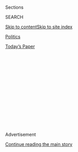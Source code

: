 <div id="app">

<div>

<div>

<div>

<div class="NYTAppHideMasthead css-1q2w90k e1suatyy0">

<div class="section css-ui9rw0 e1suatyy2">

<div class="css-eph4ug er09x8g0">

<div class="css-6n7j50">

</div>

<span class="css-1dv1kvn">Sections</span>

<div class="css-10488qs">

<span class="css-1dv1kvn">SEARCH</span>

</div>

[Skip to content](#site-content)[Skip to site
index](#site-index)

</div>

<div id="masthead-section-label" class="css-1wr3we4 eaxe0e00">

[Politics](https://www.nytimes3xbfgragh.onion/section/politics)

</div>

<div class="css-10698na e1huz5gh0">

</div>

</div>

<div id="masthead-bar-one" class="section hasLinks css-15hmgas e1csuq9d3">

<div class="css-uqyvli e1csuq9d0">

</div>

<div class="css-1uqjmks e1csuq9d1">

</div>

<div class="css-9e9ivx">

[](https://myaccount.nytimes3xbfgragh.onion/auth/login?response_type=cookie&client_id=vi)

</div>

<div class="css-1bvtpon e1csuq9d2">

[Today’s
Paper](https://www.nytimes3xbfgragh.onion/section/todayspaper)

</div>

</div>

</div>

</div>

<div data-aria-hidden="false">

<div id="site-content" data-role="main">

<div>

<div class="css-1aor85t" style="opacity:0.000000001;z-index:-1;visibility:hidden">

<div class="css-1hqnpie">

<div class="css-epjblv">

<span class="css-17xtcya">[Politics](/section/politics)</span><span class="css-x15j1o">|</span><span class="css-fwqvlz">Trump’s
Trade Deal Steals a Page From Democrats’
Playbook</span>

</div>

<div class="css-k008qs">

<div class="css-1iwv8en">

<span class="css-18z7m18"></span>

<div>

</div>

</div>

<span class="css-1n6z4y">https://nyti.ms/2OXEdIQ</span>

<div class="css-1705lsu">

<div class="css-4xjgmj">

<div class="css-4skfbu" data-role="toolbar" data-aria-label="Social Media Share buttons, Save button, and Comments Panel with current comment count" data-testid="share-tools">

  - 
  - 
  - 
  - 
    
    <div class="css-6n7j50">
    
    </div>

  - 
  - 

</div>

</div>

</div>

</div>

</div>

</div>

<div class="css-13pd83m">

</div>

<div id="top-wrapper" class="css-1sy8kpn">

<div id="top-slug" class="css-l9onyx">

Advertisement

</div>

[Continue reading the main
story](#after-top)

<div class="ad top-wrapper" style="text-align:center;height:100%;display:block;min-height:250px">

<div id="top" class="place-ad" data-position="top" data-size-key="top">

</div>

</div>

<div id="after-top">

</div>

</div>

<div>

<div id="sponsor-wrapper" class="css-1hyfx7x">

<div id="sponsor-slug" class="css-19vbshk">

Supported by

</div>

[Continue reading the main
story](#after-sponsor)

<div id="sponsor" class="ad sponsor-wrapper" style="text-align:center;height:100%;display:block">

</div>

<div id="after-sponsor">

</div>

</div>

<div class="css-186x18t">

</div>

<div class="css-1vkm6nb ehdk2mb0">

# Trump’s Trade Deal Steals a Page From Democrats’ Playbook

</div>

The president has made a trade agreement that caters to his opposition —
and that’s why it stands a chance of passing Congress.

<div class="css-79elbk" data-testid="photoviewer-wrapper">

<div class="css-z3e15g" data-testid="photoviewer-wrapper-hidden">

</div>

<div class="css-1a48zt4 ehw59r15" data-testid="photoviewer-children">

![<span class="css-16f3y1r e13ogyst0" data-aria-hidden="true">Speaker
Nancy Pelosi suggested that a deal on the new North American trade pact
was close, but that a vote on it could slip into next
year.</span><span class="css-cnj6d5 e1z0qqy90" itemprop="copyrightHolder"><span class="css-1ly73wi e1tej78p0">Credit...</span><span><span>Erin
Schaff/The New York
Times</span></span></span>](https://static01.graylady3jvrrxbe.onion/images/2019/11/27/business/00DC-USMCA1/merlin_162855642_b94f126f-6116-49d6-9249-4cdbe5aec2c0-articleLarge.jpg?quality=75&auto=webp&disable=upscale)

</div>

</div>

<div class="css-18e8msd">

<div class="css-pdw9fk epjyd6m0">

<div class="css-1txwxcy ey68jwv0" data-aria-hidden="true">

[![Ana
Swanson](https://static01.graylady3jvrrxbe.onion/images/2018/12/10/multimedia/author-ana-swanson/author-ana-swanson-thumbLarge.png
"Ana Swanson")](https://www.nytimes3xbfgragh.onion/by/ana-swanson)[![Emily
Cochrane](https://static01.graylady3jvrrxbe.onion/images/2018/11/28/multimedia/author-emily-cochrane/author-emily-cochrane-thumbLarge-v3.png
"Emily Cochrane")](https://www.nytimes3xbfgragh.onion/by/emily-cochrane)

</div>

<div class="css-1baulvz">

By [<span class="css-1baulvz" itemprop="name">Ana
Swanson</span>](https://www.nytimes3xbfgragh.onion/by/ana-swanson) and
[<span class="css-1baulvz last-byline" itemprop="name">Emily
Cochrane</span>](https://www.nytimes3xbfgragh.onion/by/emily-cochrane)

</div>

</div>

  - 
    
    <div class="css-ld3wwf e16638kd2">
    
    Dec. 1,
    2019
    
    </div>

  - 
    
    <div class="css-4xjgmj">
    
    <div class="css-d8bdto" data-role="toolbar" data-aria-label="Social Media Share buttons, Save button, and Comments Panel with current comment count" data-testid="share-tools">
    
      - 
      - 
      - 
      - 
        
        <div class="css-6n7j50">
        
        </div>
    
      - 
      - 
    
    </div>
    
    </div>

</div>

</div>

<div class="section meteredContent css-1r7ky0e" name="articleBody" itemprop="articleBody">

<div class="css-1fanzo5 StoryBodyCompanionColumn">

<div class="css-53u6y8">

WASHINGTON — House Democrats return to Washington on Monday facing a
difficult choice: Should they hand President Trump a victory in the
midst of a heated impeachment battle or walk away from one of the most
progressive trade pacts ever negotiated by either party?

The Trump administration [agreed with Canada and Mexico on
revisions](https://www.nytimes3xbfgragh.onion/2018/11/30/world/americas/trump-trudeau-canada-mexico.html)
to the North American Free Trade Agreement one year ago, but the deal
still needs the approval of Congress. [A handshake agreement with the
administration](https://www.nytimes3xbfgragh.onion/2019/12/10/us/politics/trump-aides-and-democrats-strike-deal-on-north-american-trade-pact.html)
in the coming days would give the Democratic caucus a tangible
accomplishment on an issue that has animated its base. It could also
give Democrats a chance to lock in long-sought policy changes to a trade
pact they criticize as prioritizing corporations over workers, laying
the groundwork for future trade agreements.

Those factors have coaxed Democrats to the table at an improbable
moment, when Washington is split by partisan fights and deeply divided
over an impeachment inquiry. After months of talks, including through
the Thanksgiving break, both sides say they’re in the final phase of
negotiations. But Democrats insist the administration must make more
changes to the labor, environmental and other provisions before Speaker
Nancy Pelosi of California will bring legislation implementing the new
United States-Mexico-Canada Agreement to a vote.

“By any standard, what we’ve already negotiated is substantially better
than NAFTA,” said Representative Richard E. Neal of Massachusetts, who
is heading the Democratic group negotiating with the administration.
“Labor enforcement, in my judgment, is the last hurdle.”

</div>

</div>

<div class="css-1fanzo5 StoryBodyCompanionColumn">

<div class="css-53u6y8">

The deal presents a dilemma for Democrats because it contains measures
they have supported for years, from requiring more of a car’s parts to
be made in North America to rolling back a special system of arbitration
for corporations and strengthening Mexican labor unions.

In borrowing from the Democrats’ playbook, the revised pact reflects Mr.
Trump’s populist trade approach — one that has blurred party lines and
appealed to many of the blue-collar workers Democrats once counted among
their base. It also reflects a broader backlash to more traditional free
trade deals, which have been criticized for hollowing out American
manufacturing and eliminating jobs.

“Taken as a whole, it looks more like an agreement that would’ve been
negotiated under the Obama administration,” said Senator Rob Portman,
Republican of Ohio and [a former trade
representative](https://www.nytimes3xbfgragh.onion/2005/03/18/business/congressman-from-ohio-is-chosen-for-trade-post.html)
during the George W. Bush administration, who supports the pact. “There
are some aspects to it that Democrats have been calling for, for
decades.”

In fact, it goes so far to the left of traditional Republican views on
trade that some congressional Republicans only grudgingly support it —
or may vote against the final deal.

Senator Patrick J. Toomey of Pennsylvania, one of the most ardent
Republican critics of the deal, has called the pact “a complete
departure from the free trade agreements we’ve pursued through our
history” and urged fellow Republicans to vote it down.

</div>

</div>

<div class="css-1fanzo5 StoryBodyCompanionColumn">

<div class="css-53u6y8">

“If we adopt this agreement, it will be the first time that I know of in
the history of the Republic that we will agree to a new trade agreement
that is designed to diminish trade,” Mr. Toomey said at a hearing in
July, sitting next to a large red sign that said: “NAFTA \> U.S.M.C.A.”

Still, most Republicans have supported the pact and urged rapid action.
If the deal is not approved soon, proponents fear it could become the
target of more frequent attacks by Democratic presidential candidates,
making it even more difficult for Democrats in Congress to vote for the
pact.

Mr. Trump has spent weeks accusing Ms. Pelosi of being “grossly
incompetent” and prioritizing impeachment over a trade deal that could
benefit workers. “She’s incapable of moving it,” Mr. Trump said last
week, warning that a “great trade deal for the farmers, manufacturers,
workers of all types, including unions” could fall apart if the
Democrats don’t take action.

</div>

</div>

<div class="css-79elbk" data-testid="photoviewer-wrapper">

<div class="css-z3e15g" data-testid="photoviewer-wrapper-hidden">

</div>

<div class="css-1a48zt4 ehw59r15" data-testid="photoviewer-children">

![<span class="css-16f3y1r e13ogyst0" data-aria-hidden="true">President
Trump sought to blame Ms. Pelosi, warning that a “great trade deal for
the farmers, manufacturers, workers of all types, including unions”
could fall apart if Democrats don’t
act.</span><span class="css-cnj6d5 e1z0qqy90" itemprop="copyrightHolder"><span class="css-1ly73wi e1tej78p0">Credit...</span><span>Al
Drago for The New York
Times</span></span>](https://static01.graylady3jvrrxbe.onion/images/2019/11/27/business/00DC-USMCA5/merlin_164402424_d3fe0b93-3651-4277-b22c-ddbe2e16eefe-articleLarge.jpg?quality=75&auto=webp&disable=upscale)

</div>

</div>

<div class="css-1fanzo5 StoryBodyCompanionColumn">

<div class="css-53u6y8">

While long demonized by Mr. Trump, Democrats and labor unions, NAFTA has
become critical to companies and consumers across North America, guiding
commerce around the continent for a quarter century. Entire industries
have grown up around the trade agreement, which allows goods like cars,
avocados and textiles to flow tariff free among Canada, Mexico and the
United States.

But Mr. Trump and other critics have blamed the deal for encouraging
companies to move their factories to Mexico. The president has routinely
called NAFTA the “worst trade deal ever made” and promised during his
campaign that he would rewrite it in America’s favor — or [scrap
it](https://www.nytimes3xbfgragh.onion/2018/12/02/us/politics/trump-withdraw-nafta.html)
altogether.

The revised pact took [over a year of rancorous
talks](https://www.nytimes3xbfgragh.onion/2018/09/30/us/politics/us-canada-nafta-deal-deadline.html)
to complete, resulting in a complex 2,082-page agreement covering a wide
range of topics. While much of it simply updates NAFTA for the 21st
century, it also contains changes intended to encourage manufacturing in
the United States, including by raising how much of a car must be made
in North America to qualify for zero tariffs.

</div>

</div>

<div class="css-1fanzo5 StoryBodyCompanionColumn">

<div class="css-53u6y8">

The new agreement requires at least 70 percent of an automaker’s steel
and aluminum to be bought in North America, which could help boost
United States metal production. And 40 to 45 percent of a car’s content
must be made by workers earning an average wage of $16 an hour. That $16
floor is an effort to force auto companies to either raise low wages in
Mexico or hire more workers in the United States and Canada, an outcome
Democrats have long supported.

It also rolls back [a special system of arbitration for
corporations](https://www.nytimes3xbfgragh.onion/2017/10/16/us/politics/nafta-united-states-canada.html)
that the Democratic presidential candidate Elizabeth Warren [has
criticized](https://www.warren.senate.gov/newsroom/press-releases/warren-urges-us-trade-rep-to-remove-isds-provisions-during-next-round-of-nafta-negotiations)
as allowing companies to bypass the American legal system and Trump
administration officials describe as an incentive for companies to send
their factories abroad.

The pact also includes, at least on
paper,<span class="css-8l6xbc evw5hdy0"> </span>provisions that aim to
do away with sham Mexican labor unions that have done little to help
workers by requiring every company in Mexico to seek worker approval of
collective bargaining agreements by secret ballot in the next four
years.

Some Democrats are skeptical that the Mexican government will allocate
the necessary funds to ensure that companies are complying with these
changes. But if the rules are enforced, Democrats say they may help stem
the flow of jobs to Mexico and put American workers on a more equal
footing.

Several sticking points remain, including a [provision that offers an
advanced class of
drugs](https://www.nytimes3xbfgragh.onion/2019/03/21/us/politics/nafta-drug-prices.html)
10 years of protection from cheaper alternatives, which Democratic
lawmakers say would lock in high drug prices.

Other Democratic proposals aim to add teeth to the pact’s labor and
environmental provisions. Democrats want to reverse a change made by the
Trump administration that they say essentially guts NAFTA’s enforcement
system. They are also arguing for additional resources that would allow
customs officials to inspect factories or stop goods at the border if
companies violate labor rules.

</div>

</div>

<div class="css-1fanzo5 StoryBodyCompanionColumn">

<div class="css-53u6y8">

Mr. Neal told reporters late last month that he believed House Democrats
could soon work out their differences with Robert Lighthizer, Mr.
Trump’s trade
representative.

</div>

</div>

<div class="css-79elbk" data-testid="photoviewer-wrapper">

<div class="css-z3e15g" data-testid="photoviewer-wrapper-hidden">

</div>

<div class="css-1a48zt4 ehw59r15" data-testid="photoviewer-children">

<div class="css-1xdhyk6 erfvjey0">

<span class="css-1ly73wi e1tej78p0">Image</span>

<div class="css-zjzyr8">

<div data-testid="lazyimage-container" style="height:257.77777777777777px">

</div>

</div>

</div>

<span class="css-16f3y1r e13ogyst0" data-aria-hidden="true">“Labor
enforcement, in my judgment, is the last hurdle,” said Representative
Richard E. Neal of Massachusetts, who is heading the Democratic group
negotiating with the Trump administration over the trade
deal.</span><span class="css-cnj6d5 e1z0qqy90" itemprop="copyrightHolder"><span class="css-1ly73wi e1tej78p0">Credit...</span><span>J.
Scott Applewhite/Associated Press</span></span>

</div>

</div>

<div class="css-1fanzo5 StoryBodyCompanionColumn">

<div class="css-53u6y8">

Ms. Pelosi, who has continued to suggest that she wants to “get to yes”
on the deal, responded to Mr. Trump’s rebuke last week by saying that
she needed to see the administration’s commitments in writing before
moving forward.

The agreement still has skeptics, [including labor
leaders](https://www.nytimes3xbfgragh.onion/2019/05/29/us/politics/pelosi-trump-nafta-deal.html)
and others on the left.

“Unless Donald Trump agrees to add stronger labor and environmental
standards and enforcement, and secures progress on labor reforms in
Mexico, NAFTA job outsourcing will continue,” said Lori Wallach, the
director of Public Citizen’s Global Trade Watch. “And the Big Pharma
giveaways Trump added must go: They make U.S.M.C.A. worse than NAFTA.”

But Democrats say that if the additional changes they are seeking get
made, the deal would be more progressive than the original NAFTA and the
Trans-Pacific Partnership — both of which were negotiated by Democratic
administrations. Mr. Trump pulled the United States out of the
Trans-Pacific Partnership within days of taking office.

Jesús Seade, Mexico’s chief negotiator for the United
States-Mexico-Canada Agreement, said many tweaks Democrats want are
“improvements.”

“If the amendments suggested are acceptable improvements, then there’s
no reason we should not be shaking hands next week,” he said on Friday,
after meeting with Canadian officials.

Some congressional Republicans, who generally oppose unions and believe
the deal’s new rules could burden auto companies, have been taken aback
by how far the administration has gone to woo Democrats.

</div>

</div>

<div class="css-1fanzo5 StoryBodyCompanionColumn">

<div class="css-53u6y8">

At a private lunch on June 11 at the Capitol, Republican senators
peppered Vice President Mike Pence with questions about why the
administration was not lobbying Democrats harder to back the deal. Mr.
Pence claimed that it already had the support of 80 Democrats, a high
number that caught some Republicans by surprise, according to a person
familiar with the meeting who spoke on condition of anonymity.

“What’s in it for Pelosi?” asked Senator Ben Sasse, Republican of
Nebraska.

Mr. Pence responded that the pact had the most aggressive labor and
automotive standards ever put in a trade agreement — an admission for
some Republicans in the room that it was the worst trade agreement they
had been asked to
support.

</div>

</div>

<div class="css-79elbk" data-testid="photoviewer-wrapper">

<div class="css-z3e15g" data-testid="photoviewer-wrapper-hidden">

</div>

<div class="css-1a48zt4 ehw59r15" data-testid="photoviewer-children">

<div class="css-1xdhyk6 erfvjey0">

<span class="css-1ly73wi e1tej78p0">Image</span>

<div class="css-zjzyr8">

<div data-testid="lazyimage-container" style="height:257.77777777777777px">

</div>

</div>

</div>

<span class="css-16f3y1r e13ogyst0" data-aria-hidden="true">Senator
Patrick J. Toomey of Pennsylvania is one of the most ardent Republican
critics of the
deal.</span><span class="css-cnj6d5 e1z0qqy90" itemprop="copyrightHolder"><span class="css-1ly73wi e1tej78p0">Credit...</span><span>Erin
Schaff/The New York Times</span></span>

</div>

</div>

<div class="css-1fanzo5 StoryBodyCompanionColumn">

<div class="css-53u6y8">

Jennifer Hillman, a trade expert at the Council on Foreign Relations,
said many of Mr. Lighthizer and Mr. Trump’s views on trade “are
basically borrowing what Democrats have said for many, many years.”

“To the extent that Trump gained votes in the industrial Midwest, it was
by espousing Democratic trade ideas,” she said.

Throughout the negotiations, Mr. Lighthizer has kept up a steady
dialogue with labor unions like the United Steelworkers and Democrats
like Ms. Pelosi, Mr. Neal and Senator Sherrod Brown of Ohio. At times,
Mr. Lighthizer appeared more at odds with congressional Republicans and
traditional allies like the Chamber of Commerce, who he said should give
up “a little bit of the sugar” that had sweetened trade agreements for
multinational
corporations.

</div>

</div>

<div class="css-79elbk" data-testid="photoviewer-wrapper">

<div class="css-z3e15g" data-testid="photoviewer-wrapper-hidden">

</div>

<div class="css-1a48zt4 ehw59r15" data-testid="photoviewer-children">

<div class="css-1xdhyk6 erfvjey0">

<span class="css-1ly73wi e1tej78p0">Image</span>

<div class="css-zjzyr8">

<div data-testid="lazyimage-container" style="height:257.77777777777777px">

</div>

</div>

</div>

<span class="css-16f3y1r e13ogyst0" data-aria-hidden="true">Robert
Lighthizer, the United States trade representative, has at times
appeared more at odds with congressional Republican than with
Democrats.</span><span class="css-cnj6d5 e1z0qqy90" itemprop="copyrightHolder"><span class="css-1ly73wi e1tej78p0">Credit...</span><span>Anna
Moneymaker/The New York Times</span></span>

</div>

</div>

<div class="css-1fanzo5 StoryBodyCompanionColumn">

<div class="css-53u6y8">

“If you can get some labor unions on board, Democrats on board,
mainstream Republicans on board, I think you can get big numbers,” Mr.
Lighthizer said in January 2018. “If you do, that’s going to change the
way all of us look at these kind of deals.”

</div>

</div>

</div>

<div>

</div>

<div>

</div>

<div>

</div>

<div>

<div id="bottom-wrapper" class="css-1ede5it">

<div id="bottom-slug" class="css-l9onyx">

Advertisement

</div>

[Continue reading the main
story](#after-bottom)

<div id="bottom" class="ad bottom-wrapper" style="text-align:center;height:100%;display:block;min-height:90px">

</div>

<div id="after-bottom">

</div>

</div>

</div>

</div>

</div>

## Site Index

<div>

</div>

## Site Information Navigation

  - [© <span>2020</span> <span>The New York Times
    Company</span>](https://help.nytimes3xbfgragh.onion/hc/en-us/articles/115014792127-Copyright-notice)

<!-- end list -->

  - [NYTCo](https://www.nytco.com/)
  - [Contact
    Us](https://help.nytimes3xbfgragh.onion/hc/en-us/articles/115015385887-Contact-Us)
  - [Work with us](https://www.nytco.com/careers/)
  - [Advertise](https://nytmediakit.com/)
  - [T Brand Studio](http://www.tbrandstudio.com/)
  - [Your Ad
    Choices](https://www.nytimes3xbfgragh.onion/privacy/cookie-policy#how-do-i-manage-trackers)
  - [Privacy](https://www.nytimes3xbfgragh.onion/privacy)
  - [Terms of
    Service](https://help.nytimes3xbfgragh.onion/hc/en-us/articles/115014893428-Terms-of-service)
  - [Terms of
    Sale](https://help.nytimes3xbfgragh.onion/hc/en-us/articles/115014893968-Terms-of-sale)
  - [Site
    Map](https://spiderbites.nytimes3xbfgragh.onion)
  - [Help](https://help.nytimes3xbfgragh.onion/hc/en-us)
  - [Subscriptions](https://www.nytimes3xbfgragh.onion/subscription?campaignId=37WXW)

</div>

</div>

</div>

</div>
